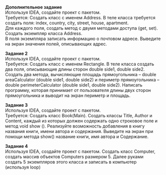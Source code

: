 **Дополнительное задание**
<br>Используя IDEA, создайте проект c пакетом.
<br>Требуется: Создать класс с именем Address. 
В теле класса требуется создать поля: index, country, city,
street, house, apartment.
<br>Для каждого поля, создать метод с двумя методами доступа (get, set).
<br>Создать экземпляр класса Address.
<br>В поля экземпляра записать информацию о почтовом адресе.
Выведите на экран значения полей, описывающих адрес.

**Задание 2**
<br>Используя IDEA, создайте проект c пакетом. 
<br>Требуется: Создать класс с именем Rectangle. В теле класса
создать два поля, описывающие длины сторон double side1, double side2. Создать два метода,
вычисляющие площадь прямоугольника – double areaCalculator (double side1, double side2) и периметр
прямоугольника – double perimeterCalculator (double side1, double side2). Написать программу, которая
принимает от пользователя длины двух сторон прямоугольника и выводит на экран периметр и
площадь.

**Задание 3**
<br>Используя IDEA, создайте проект c пакетом.
<br>Требуется: Создать класс Book(Main). Создать классы Title, Author и Content, каждый из которых должен
содержать одно строковое поле и метод void show (). Реализуйте возможность добавления в книгу
названия книги, имени автора и содержания. Выведите на экран при помощи метода show() название
книги, имя автора и Содержание.

**Задание 4**
<br>Используя IDEA, создайте проект с пакетом. Создать класс Computer, создать массив объектов
Computers размером 5. Далее руками создать 5 экземпляров этого класса и записать в компьютер
(используя loop)